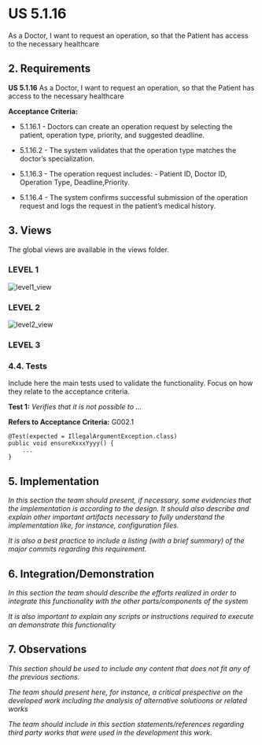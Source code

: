 # US 5.1.16

As a Doctor, I want to request an operation, so that the Patient has access to the necessary healthcare

## 2. Requirements


**US 5.1.16** As a Doctor, I want to request an operation, so that the Patient has access to the necessary healthcare


**Acceptance Criteria:**

- 5.1.16.1 - Doctors can create an operation request by selecting the patient, operation type, priority, and suggested deadline. 

- 5.1.16.2 -  The system validates that the operation type matches the doctor’s specialization. 

- 5.1.16.3 - The operation request includes: - Patient ID, Doctor ID, Operation Type, Deadline,Priority.

- 5.1.16.4 - The system confirms successful submission of the operation request and logs the request in the patient’s medical history. 

## 3. Views

The global views are available in the views folder. 

### LEVEL 1

![level1_view](level1/process-view.png)

### LEVEL 2

![level2_view](level2/process-view.png)

### LEVEL 3


### 4.4. Tests

Include here the main tests used to validate the functionality. Focus on how they relate to the acceptance criteria.

**Test 1:** *Verifies that it is not possible to ...*

**Refers to Acceptance Criteria:** G002.1


```
@Test(expected = IllegalArgumentException.class)
public void ensureXxxxYyyy() {
	...
}
````

## 5. Implementation

*In this section the team should present, if necessary, some evidencies that the implementation is according to the design. It should also describe and explain other important artifacts necessary to fully understand the implementation like, for instance, configuration files.*

*It is also a best practice to include a listing (with a brief summary) of the major commits regarding this requirement.*

## 6. Integration/Demonstration

*In this section the team should describe the efforts realized in order to integrate this functionality with the other parts/components of the system*

*It is also important to explain any scripts or instructions required to execute an demonstrate this functionality*

## 7. Observations

*This section should be used to include any content that does not fit any of the previous sections.*

*The team should present here, for instance, a critical prespective on the developed work including the analysis of alternative solutioons or related works*

*The team should include in this section statements/references regarding third party works that were used in the development this work.*